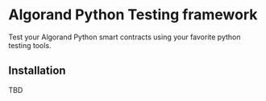 # Algorand Python Testing framework

Test your Algorand Python smart contracts using your favorite python testing tools.

## Installation

TBD
